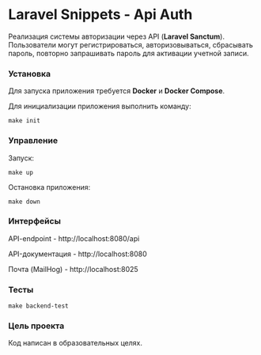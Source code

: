 # Laravel Snippets - Api Auth

Реализация системы авторизации через API (**Laravel Sanctum**).
Пользователи могут регистрироваться, авторизовываться, сбрасывать пароль, повторно запрашивать пароль для активации учетной записи.

### Установка

Для запуска приложения требуется **Docker** и **Docker Compose**.

Для инициализации приложения выполнить команду:
```
make init
```

### Управление

Запуск:
```
make up
```

Остановка приложения:

```
make down
```

### Интерфейсы

API-endpoint - http://localhost:8080/api

API-документация - http://localhost:8080

Почта (MailHog) - http://localhost:8025

### Тесты

```
make backend-test
```

### Цель проекта

Код написан в образовательных целях. 
